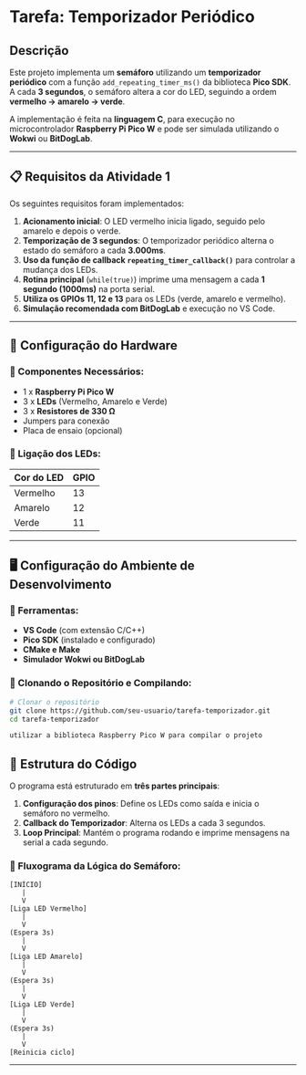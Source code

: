 # Tarefa: Temporizador Periódico

## Descrição
Este projeto implementa um **semáforo** utilizando um **temporizador periódico** com a função `add_repeating_timer_ms()` da biblioteca **Pico SDK**. A cada **3 segundos**, o semáforo altera a cor do LED, seguindo a ordem **vermelho -> amarelo -> verde**.

A implementação é feita na **linguagem C**, para execução no microcontrolador **Raspberry Pi Pico W** e pode ser simulada utilizando o **Wokwi** ou **BitDogLab**.

---

## 📋 Requisitos da Atividade 1

Os seguintes requisitos foram implementados:

1. **Acionamento inicial**: O LED vermelho inicia ligado, seguido pelo amarelo e depois o verde.
2. **Temporização de 3 segundos**: O temporizador periódico alterna o estado do semáforo a cada **3.000ms**.
3. **Uso da função de callback `repeating_timer_callback()`** para controlar a mudança dos LEDs.
4. **Rotina principal** (`while(true)`) imprime uma mensagem a cada **1 segundo (1000ms)** na porta serial.
5. **Utiliza os GPIOs 11, 12 e 13** para os LEDs (verde, amarelo e vermelho).
6. **Simulação recomendada com BitDogLab** e execução no VS Code.

---

## 🔧 Configuração do Hardware

### 📌 Componentes Necessários:
- 1 x **Raspberry Pi Pico W**
- 3 x **LEDs** (Vermelho, Amarelo e Verde)
- 3 x **Resistores de 330 Ω**
- Jumpers para conexão
- Placa de ensaio (opcional)

### 📌 Ligação dos LEDs:

| Cor do LED | GPIO |
|------------|------|
| Vermelho   | 13   |
| Amarelo    | 12   |
| Verde      | 11   |

---

## 🖥️ Configuração do Ambiente de Desenvolvimento

### 📌 Ferramentas:
- **VS Code** (com extensão C/C++)
- **Pico SDK** (instalado e configurado)
- **CMake e Make**
- **Simulador Wokwi ou BitDogLab**

### 📌 Clonando o Repositório e Compilando:
```sh
# Clonar o repositório
git clone https://github.com/seu-usuario/tarefa-temporizador.git
cd tarefa-temporizador

utilizar a biblioteca Raspberry Pico W para compilar o projeto
```

## 📜 Estrutura do Código

O programa está estruturado em **três partes principais**:
1. **Configuração dos pinos**: Define os LEDs como saída e inicia o semáforo no vermelho.
2. **Callback do Temporizador**: Alterna os LEDs a cada 3 segundos.
3. **Loop Principal**: Mantém o programa rodando e imprime mensagens na serial a cada segundo.

### 📌 Fluxograma da Lógica do Semáforo:
```text
[INÍCIO]
   |
   V
[Liga LED Vermelho]
   |
   V
(Espera 3s)
   |
   V
[Liga LED Amarelo]
   |
   V
(Espera 3s)
   |
   V
[Liga LED Verde]
   |
   V
(Espera 3s)
   |
   V
[Reinicia ciclo]
```

---

